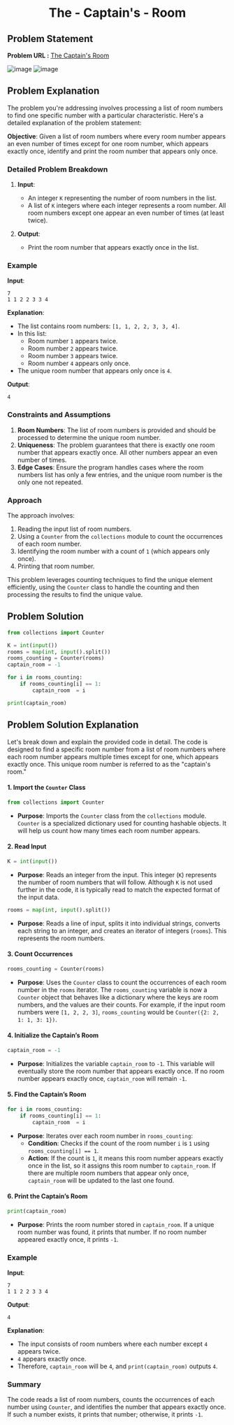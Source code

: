 <h1 align='center'>The - Captain's - Room</h1>

## Problem Statement

**Problem URL :** [The Captain's Room](https://www.hackerrank.com/challenges/py-the-captains-room/problem?isFullScreen=true)

![image](https://github.com/user-attachments/assets/a4b38364-ad9f-4d22-b14c-45cf9d6cc58e)
![image](https://github.com/user-attachments/assets/3b8f1328-8e76-45df-9206-f341c9f95a2e)


## Problem Explanation
The problem you're addressing involves processing a list of room numbers to find one specific number with a particular characteristic. Here's a detailed explanation of the problem statement:

**Objective**: Given a list of room numbers where every room number appears an even number of times except for one room number, which appears exactly once, identify and print the room number that appears only once.

### Detailed Problem Breakdown

1. **Input**:
   - An integer `K` representing the number of room numbers in the list.
   - A list of `K` integers where each integer represents a room number. All room numbers except one appear an even number of times (at least twice).

2. **Output**:
   - Print the room number that appears exactly once in the list.

### Example

**Input**:
```
7
1 1 2 2 3 3 4
```

**Explanation**:
- The list contains room numbers: `[1, 1, 2, 2, 3, 3, 4]`.
- In this list:
  - Room number `1` appears twice.
  - Room number `2` appears twice.
  - Room number `3` appears twice.
  - Room number `4` appears only once.
- The unique room number that appears only once is `4`.

**Output**:
```
4
```

### Constraints and Assumptions

1. **Room Numbers**: The list of room numbers is provided and should be processed to determine the unique room number.
2. **Uniqueness**: The problem guarantees that there is exactly one room number that appears exactly once. All other numbers appear an even number of times.
3. **Edge Cases**: Ensure the program handles cases where the room numbers list has only a few entries, and the unique room number is the only one not repeated.

### Approach

The approach involves:
1. Reading the input list of room numbers.
2. Using a `Counter` from the `collections` module to count the occurrences of each room number.
3. Identifying the room number with a count of `1` (which appears only once).
4. Printing that room number.

This problem leverages counting techniques to find the unique element efficiently, using the `Counter` class to handle the counting and then processing the results to find the unique value.


## Problem Solution
```py
from collections import Counter

K = int(input())
rooms = map(int, input().split())
rooms_counting = Counter(rooms)
captain_room = -1

for i in rooms_counting:
    if rooms_counting[i] == 1:
        captain_room  = i

print(captain_room)
```

## Problem Solution Explanation
Let's break down and explain the provided code in detail. The code is designed to find a specific room number from a list of room numbers where each room number appears multiple times except for one, which appears exactly once. This unique room number is referred to as the "captain's room."

#### 1. Import the `Counter` Class
```python
from collections import Counter
```
- **Purpose**: Imports the `Counter` class from the `collections` module. `Counter` is a specialized dictionary used for counting hashable objects. It will help us count how many times each room number appears.

#### 2. Read Input
```python
K = int(input())
```
- **Purpose**: Reads an integer from the input. This integer (`K`) represents the number of room numbers that will follow. Although `K` is not used further in the code, it is typically read to match the expected format of the input data.

```python
rooms = map(int, input().split())
```
- **Purpose**: Reads a line of input, splits it into individual strings, converts each string to an integer, and creates an iterator of integers (`rooms`). This represents the room numbers.

#### 3. Count Occurrences
```python
rooms_counting = Counter(rooms)
```
- **Purpose**: Uses the `Counter` class to count the occurrences of each room number in the `rooms` iterator. The `rooms_counting` variable is now a `Counter` object that behaves like a dictionary where the keys are room numbers, and the values are their counts. For example, if the input room numbers were `[1, 2, 2, 3]`, `rooms_counting` would be `Counter({2: 2, 1: 1, 3: 1})`.

#### 4. Initialize the Captain’s Room
```python
captain_room = -1
```
- **Purpose**: Initializes the variable `captain_room` to `-1`. This variable will eventually store the room number that appears exactly once. If no room number appears exactly once, `captain_room` will remain `-1`.

#### 5. Find the Captain’s Room
```python
for i in rooms_counting:
    if rooms_counting[i] == 1:
        captain_room  = i
```
- **Purpose**: Iterates over each room number in `rooms_counting`:
  - **Condition**: Checks if the count of the room number `i` is `1` using `rooms_counting[i] == 1`.
  - **Action**: If the count is `1`, it means this room number appears exactly once in the list, so it assigns this room number to `captain_room`. If there are multiple room numbers that appear only once, `captain_room` will be updated to the last one found.

#### 6. Print the Captain’s Room
```python
print(captain_room)
```
- **Purpose**: Prints the room number stored in `captain_room`. If a unique room number was found, it prints that number. If no room number appeared exactly once, it prints `-1`.

### Example

**Input**:
```
7
1 1 2 2 3 3 4
```

**Output**:
```
4
```

**Explanation**:
- The input consists of room numbers where each number except `4` appears twice.
- `4` appears exactly once.
- Therefore, `captain_room` will be `4`, and `print(captain_room)` outputs `4`.

### Summary

The code reads a list of room numbers, counts the occurrences of each number using `Counter`, and identifies the number that appears exactly once. If such a number exists, it prints that number; otherwise, it prints `-1`.
